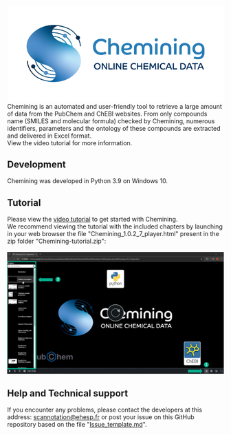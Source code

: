 ![Chemining](Chemining-logo_git.png)
Chemining is an automated and user-friendly tool to retrieve a large amount of data from the PubChem and ChEBI websites. From only compounds name (SMILES and molecular formula) checked by Chemining, numerous identifiers, parameters and the ontology of these compounds are extracted and delivered in Excel format.\
View the video tutorial for more information.

## Development
Chemining was developed in Python 3.9 on Windows 10.

## Tutorial
Please view the [video tutorial](https://github.com/scannotation/Chemining_software/blob/main/Chemining-tutorial.zip) to get started with Chemining.\
We recommend viewing the tutorial with the included chapters by launching in your web browser the file "Chemining_1.0.2_7_player.html" present in the zip folder "Chemining-tutorial.zip":\
\
![tutorial_chapters](Chemining-tutorial_homepage.png)

## Help and Technical support
If you encounter any problems, please contact the developers at this address: scannotation@ehesp.fr or post your issue on this GitHub repository based on the file "[Issue_template.md](https://github.com/scannotation/Chemining_software/blob/main/Issue_template.md)".

